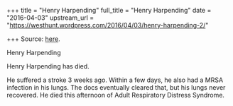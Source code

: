 +++
title = "Henry Harpending"
full_title = "Henry Harpending"
date = "2016-04-03"
upstream_url = "https://westhunt.wordpress.com/2016/04/03/henry-harpending-2/"

+++
Source: [here](https://westhunt.wordpress.com/2016/04/03/henry-harpending-2/).

Henry Harpending

Henry Harpending has died.

He suffered a stroke 3 weeks ago. Within a few days, he also had a MRSA
infection in his lungs. The docs eventually cleared that, but his lungs
never recovered. He died this afternoon of Adult Respiratory Distress
Syndrome.
